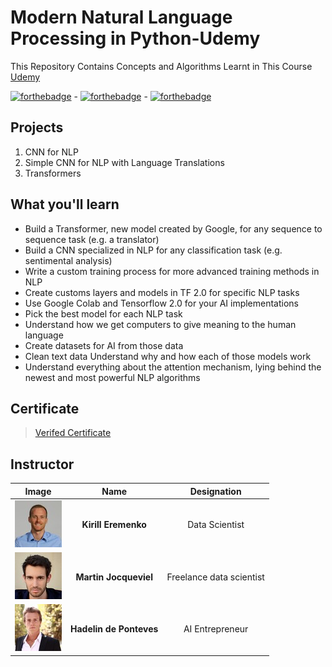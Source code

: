 # Modern Natural Language Processing in Python-Udemy
 This Repository Contains Concepts and Algorithms Learnt in This Course [Udemy](https://www.udemy.com/share/102fxSBUEecFdWRnQ=/)

[![forthebadge](https://forthebadge.com/images/badges/made-with-python.svg)](https://forthebadge.com) - [![forthebadge](https://forthebadge.com/images/badges/built-with-love.svg)](https://forthebadge.com) - [![forthebadge](https://forthebadge.com/images/badges/built-by-developers.svg)](https://forthebadge.com)

 ## Projects
 1. CNN for NLP
 2. Simple CNN for NLP with Language Translations
 3. Transformers

 ## What you'll learn
* Build a Transformer, new model created by Google, for any sequence to sequence task (e.g. a translator)
* Build a CNN specialized in NLP for any classification task (e.g. sentimental analysis)
* Write a custom training process for more advanced training methods in NLP
* Create customs layers and models in TF 2.0 for specific NLP tasks
* Use Google Colab and Tensorflow 2.0 for your AI implementations
* Pick the best model for each NLP task
* Understand how we get computers to give meaning to the human language
* Create datasets for AI from those data
* Clean text data Understand why and how each of those models work
* Understand everything about the attention mechanism, lying behind the newest and most powerful NLP algorithms


## Certificate
>  [Verifed Certificate](https://www.udemy.com/certificate/UC-ab49828e-5c2c-4b8a-bcef-5259d9153a10/)

## Instructor

| **Image**        | **Name**           | **Designation**  |
| :-------------: |:-------------:|:-----:|
![Kirill Eremenko](https://github.com/Ashleshk/Machine-Learning-Data-Science-Deep-Learning/blob/master/Modern%20NLP/resource/kiril.jpg)| **Kirill Eremenko** | Data Scientist |
|![Martin Jocqueviel](https://github.com/Ashleshk/Machine-Learning-Data-Science-Deep-Learning/blob/master/Modern%20NLP/resource/martin.jpg)| **Martin Jocqueviel**|Freelance data scientist|
|![Hadelin de Ponteves](https://github.com/Ashleshk/Modern-Natural-Language-Processing-in-Python-Udemy/blob/master/resource/ponteves.jpg)|**Hadelin de Ponteves**|AI Entrepreneur|
